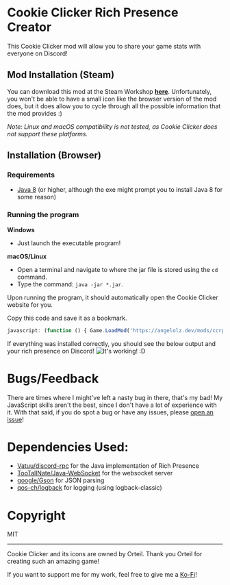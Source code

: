# Cookie Clicker Rich Presence Creator
This Cookie Clicker mod will allow you to share your game stats with everyone on Discord!


## Mod Installation (Steam)
You can download this mod at the Steam Workshop **[here](https://steamcommunity.com/sharedfiles/filedetails/?id=2708959340)**.
Unfortunately, you won't be able to have a small icon like the browser version of the mod does, but it does allow you to
cycle through all the possible information that the mod provides :)

*Note: Linux and macOS compatibility is not tested, as Cookie Clicker does not support these platforms.*

## Installation (Browser)
### Requirements
- [Java 8](https://java.com/en/download/) (or higher, although the exe might prompt you to install Java 8 for some reason)

### Running the program

**Windows**
- Just launch the executable program!

**macOS/Linux**
- Open a terminal and navigate to where the jar file is stored using the `cd` command.
- Type the command: `java -jar *.jar`.

Upon running the program, it should automatically open the Cookie Clicker website for you.

Copy this code and save it as a bookmark.
```javascript
javascript: (function () { Game.LoadMod('https://angelolz.dev/mods/ccrpc/main.js'); }());
```

If everything was installed correctly, you should see the below output and your rich presence on Discord!
![It's working! :D](https://i.imgur.com/JAIsMk4.png)

# Bugs/Feedback
There are times where I might've left a nasty bug in there, that's my bad! My JavaScript skills aren't the best, since I don't have a lot of experience with it. With that said, if you do spot a bug or have any issues, please [open an issue](https://github.com/angelolz1/CookieClickerRPC/issues)!

# Dependencies Used:
- [Vatuu/discord-rpc](https://github.com/Vatuu/discord-rpc) for the Java implementation of Rich Presence
- [TooTallNate/Java-WebSocket](https://github.com/TooTallNate/Java-WebSocket) for the websocket server
- [google/Gson](https://github.com/google/gson) for JSON parsing
- [qos-ch/logback](https://github.com/qos-ch/logback) for logging (using logback-classic)

# Copyright
MIT

---
Cookie Clicker and its icons are owned by Orteil. Thank you Orteil for creating such an amazing game!

If you want to support me for my work, feel free to give me a [Ko-Fi](https://ko-fi.com/angelolz)!